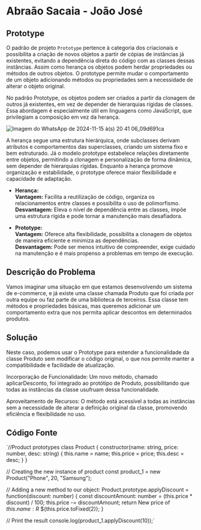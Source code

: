 # Abraão Sacaia - João José

## Prototype

O padrão de projeto `Prototype` pertence à categoria dos criacionais e possibilita a criação de novos objetos a partir de cópias de instâncias já existentes, evitando a dependência direta do código com as classes dessas instâncias. Assim como herança os objetos podem herdar propriedades ou métodos de outros objetos. O prototype permite mudar o comportamento de um objeto adicionando métodos ou propriedades sem a necessidade de alterar o objeto original.

No padrão Prototype, os objetos podem ser criados a partir da clonagem de outros já existentes, em vez de depender de hierarquias rígidas de classes. Essa abordagem é especialmente útil em linguagens como JavaScript, que privilegiam a composição em vez da herança.

![Imagem do WhatsApp de 2024-11-15 à(s) 20 41 06_09d691ca](https://github.com/user-attachments/assets/5d2f2755-ad48-4798-b7be-b7f743454671)

A herança segue uma estrutura hierárquica, onde subclasses derivam atributos e comportamentos das superclasses, criando um sistema fixo e bem estruturado. Já o modelo prototype estabelece relações diretamente entre objetos, permitindo a clonagem e personalização de forma dinâmica, sem depender de hierarquias rígidas. Enquanto a herança promove organização e estabilidade, o prototype oferece maior flexibilidade e capacidade de adaptação.

- **Herança:**  
  **Vantagem:** Facilita a reutilização de código, organiza os relacionamentos entre classes e possibilita o uso de polimorfismo.  
  **Desvantagem:** Eleva o nível de dependência entre as classes, impõe uma estrutura rígida e pode tornar a manutenção mais desafiadora.  

- **Prototype:**  
  **Vantagem:** Oferece alta flexibilidade, possibilita a clonagem de objetos de maneira eficiente e minimiza as dependências.  
  **Desvantagem:** Pode ser menos intuitivo de compreender, exige cuidado na manutenção e é mais propenso a problemas em tempo de execução.  

## Descrição do Problema

Vamos imaginar uma situação em que estamos desenvolvendo um sistema de e-commerce, e já existe uma classe chamada Produto que foi criada por outra equipe ou faz parte de uma biblioteca de terceiros. Essa classe tem métodos e propriedades básicas, mas queremos adicionar um comportamento extra que nos permita aplicar descontos em determinados produtos.

## Solução

Neste caso, podemos usar o Prototype para estender a funcionalidade da classe Produto sem modificar o código original, o que nos permite manter a compatibilidade e facilidade de atualização.

Incorporação de Funcionalidade: Um novo método, chamado aplicarDesconto, foi integrado ao protótipo de Produto, possibilitando que todas as instâncias da classe usufruam dessa funcionalidade.

Aproveitamento de Recursos: O método está acessível a todas as instâncias sem a necessidade de alterar a definição original da classe, promovendo eficiência e flexibilidade no uso.

## Código Fonte
`//Product prototypes
class Product {
    constructor(name: string, price: number, desc: string) {
        this.name = name;
        this.price = price;
        this.desc = desc;
    }
}


// Creating the new instance of product
const product_1 = new Product("Phone", 20, "Samsung");


// Adding a new method to our object:
Product.prototype.applyDiscount = function(discount: number) {
    const discountAmount: number = (this.price * discount) / 100;
    this.price -= discountAmount;
    return New price of ${this.name}: R$ ${this.price.toFixed(2)};
}



// Print the result
console.log(product_1.applyDiscount(10));`

